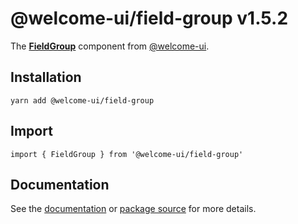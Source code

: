 # @welcome-ui/field-group v1.5.2
  
The **[FieldGroup](http://welcome-ui.com/components/field-group)** component from [@welcome-ui](http://welcome-ui.com).

## Installation

    yarn add @welcome-ui/field-group

## Import

    import { FieldGroup } from '@welcome-ui/field-group'

## Documentation

See the [documentation](http://welcome-ui.com/components/field-group) or [package source](https://github.com/WTTJ/welcome-ui/tree/v1.5.2/packages/FieldGroup) for more details.
